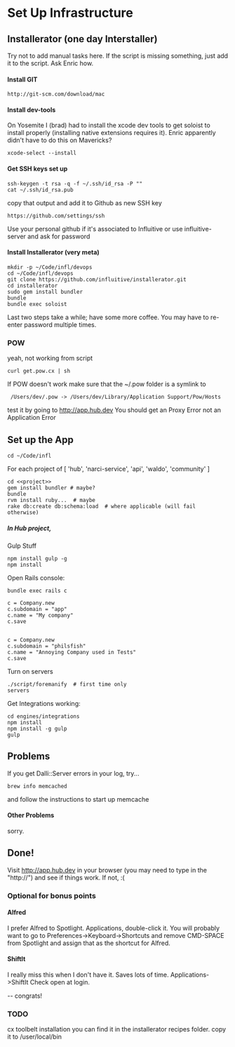 # Set Up Infrastructure

## Installerator (one day Interstaller)

Try not to add manual tasks here. If the script is missing something, just add it to the script. Ask Enric how.


#### Install GIT
```
http://git-scm.com/download/mac
```

#### Install dev-tools
On Yosemite I (brad) had to install the xcode dev tools to get soloist to install
properly (installing native extensions requires it). Enric apparently didn't
have to do this on Mavericks?

```
xcode-select --install
```

#### Get SSH keys set up

```
ssh-keygen -t rsa -q -f ~/.ssh/id_rsa -P ""
cat ~/.ssh/id_rsa.pub
```

copy that output and add it to Github as new SSH key
```
https://github.com/settings/ssh
```

Use your personal github if it's associated to Influitive or use influitive-server and ask for password


#### Install Installerator (very meta)

```
mkdir -p ~/Code/infl/devops
cd ~/Code/infl/devops
git clone https://github.com/influitive/installerator.git
cd installerator
sudo gem install bundler
bundle
bundle exec soloist
```
Last two steps take a while; have some more coffee. You may have to re-enter password multiple times.

### POW

yeah, not working from script
```
curl get.pow.cx | sh
```

If POW doesn't work make sure that the ~/.pow folder is a symlink to
```
 /Users/dev/.pow -> /Users/dev/Library/Application Support/Pow/Hosts
```
test it by going to http://app.hub.dev
You should get an Proxy Error not an Application Error


## Set up the App

```
cd ~/Code/infl
```

For each project of [ 'hub', 'narci-service', 'api', 'waldo', 'community' ]

```
cd <<project>>
gem install bundler # maybe?
bundle
rvm install ruby...  # maybe
rake db:create db:schema:load  # where applicable (will fail otherwise)
```

##### In Hub project,

Gulp Stuff
```
npm install gulp -g
npm install
```

Open Rails console:
```
bundle exec rails c

c = Company.new
c.subdomain = "app"
c.name = "My company"
c.save


c = Company.new
c.subdomain = "philsfish"
c.name = "Annoying Company used in Tests"
c.save

```

Turn on servers
```
./script/foremanify  # first time only
servers
```

Get Integrations working:

```
cd engines/integrations
npm install
npm install -g gulp
gulp
```
## Problems

If you get Dalli::Server errors in your log, try...

```
brew info memcached
```

and follow the instructions to start up memcache

#### Other Problems

sorry.

## Done!

Visit http://app.hub.dev in your browser (you may need to type in the "http://") and see if things work. If not, :(

### Optional for bonus points

#### Alfred

I prefer Alfred to Spotlight. Applications, double-click it. You will probably want to go to Preferences->Keyboard->Shortcuts and remove CMD-SPACE from Spotlight and assign that as the shortcut for Alfred.

#### ShiftIt

I really miss this when I don't have it. Saves lots of time. Applications->ShiftIt Check open at login.

-- congrats!

### TODO

cx toolbelt installation
  you can find it in the installerator recipes folder. copy it to /user/local/bin

